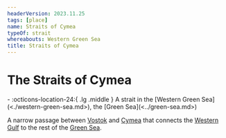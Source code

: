 ```yaml
---
headerVersion: 2023.11.25
tags: [place]
name: Straits of Cymea
typeOf: strait
whereabouts: Western Green Sea
title: Straits of Cymea
---
```

# The Straits of Cymea
<div class="grid cards ext-narrow-margin ext-one-column" markdown>
-    :octicons-location-24:{ .lg .middle } A strait in the [Western Green Sea](<./western-green-sea.md>), the [Green Sea](<../green-sea.md>)  
</div>


A narrow passage between [Vostok](<vostok/vostok.md>) and [Cymea](<cymea/cymea.md>) that connects the [Western Gulf](<./western-gulf.md>) to the rest of the [Green Sea](<../green-sea.md>). 